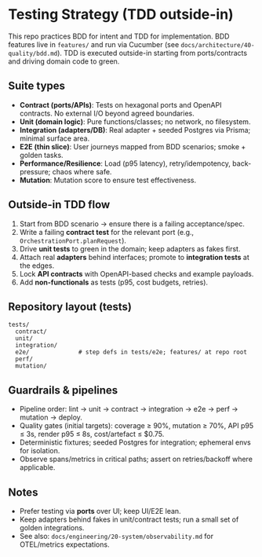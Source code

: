 # Testing Strategy (TDD outside-in)

This repo practices BDD for intent and TDD for implementation. BDD features live in `features/` and run via Cucumber (see `docs/architecture/40-quality/bdd.md`). TDD is executed outside-in starting from ports/contracts and driving domain code to green.

## Suite types

- **Contract (ports/APIs)**: Tests on hexagonal ports and OpenAPI contracts. No external I/O beyond agreed boundaries.
- **Unit (domain logic)**: Pure functions/classes; no network, no filesystem.
- **Integration (adapters/DB)**: Real adapter + seeded Postgres via Prisma; minimal surface area.
- **E2E (thin slice)**: User journeys mapped from BDD scenarios; smoke + golden tasks.
- **Performance/Resilience**: Load (p95 latency), retry/idempotency, back-pressure; chaos where safe.
- **Mutation**: Mutation score to ensure test effectiveness.

## Outside-in TDD flow

1. Start from BDD scenario → ensure there is a failing acceptance/spec.
2. Write a failing **contract test** for the relevant port (e.g., `OrchestrationPort.planRequest`).
3. Drive **unit tests** to green in the domain; keep adapters as fakes first.
4. Attach real **adapters** behind interfaces; promote to **integration tests** at the edges.
5. Lock **API contracts** with OpenAPI-based checks and example payloads.
6. Add **non-functionals** as tests (p95, cost budgets, retries).

## Repository layout (tests)

```text
tests/
  contract/
  unit/
  integration/
  e2e/              # step defs in tests/e2e; features/ at repo root
  perf/
  mutation/
```

## Guardrails & pipelines

- Pipeline order: lint → unit → contract → integration → e2e → perf → mutation → deploy.
- Quality gates (initial targets): coverage ≥ 90%, mutation ≥ 70%, API p95 ≤ 3s, render p95 ≤ 8s, cost/artefact ≤ $0.75.
- Deterministic fixtures; seeded Postgres for integration; ephemeral envs for isolation.
- Observe spans/metrics in critical paths; assert on retries/backoff where applicable.

## Notes

- Prefer testing via **ports** over UI; keep UI/E2E lean.
- Keep adapters behind fakes in unit/contract tests; run a small set of golden integrations.
- See also: `docs/engineering/20-system/observability.md` for OTEL/metrics expectations.
